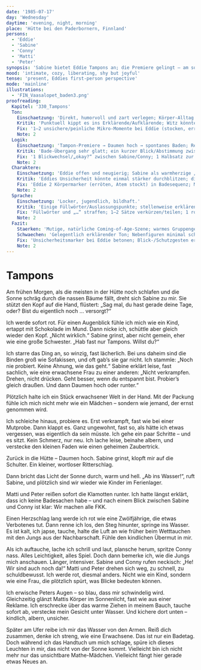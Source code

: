 ```yaml
---
date: '1985-07-17'
day: 'Wednesday'
daytime: 'evening, night, morning'
place: 'Hütte bei den Paderbornern, Finnland'
persons:
  - 'Eddie'
  - 'Sabine'
  - 'Conny'
  - 'Matti'
  - 'Peter'
synopsis: 'Sabine bietet Eddie Tampons an; die Premiere gelingt – am sonnigen Morgen baden alle nackt im See, Eddie spürt neue Freiheit und wird sich der Blicke von Matti und Peter verlegen‑freudig bewusst.'
mood: 'intimate, cozy, liberating, shy but joyful'
tense: 'present, Eddies first-person perspective'
mode: 'mainline'
illustrations:
  - 'FIN_Vaasalopet_baden3.png'
proofreading:
  Kapitel: '330_Tampons'
  Ton:
    Einschaetzung: 'Direkt, humorvoll und zart verlegen; Körper‑Alltag wird natürlich erzählt.'
    Kritik: 'Punktuell kippt es ins Erklärende/Aufklärende; Witz könnte die Verletzlichkeit überdecken.'
    Fix: '1–2 unsichere/peinliche Mikro‑Momente bei Eddie (stocken, erröten) deutlicher setzen; erklärende Sätze knapper; Witz dosieren.'
    Note: 2
  Logik:
    Einschaetzung: 'Tampon‑Premiere → Daumen hoch → spontanes Baden; Reaktionen schlüssig.'
    Kritik: 'Bade‑Übergang sehr glatt; ein kurzer Blick/Abstimmung zwischen den Mädchen plus ein Hinweis auf Geruch/Entsorgung erhöht Plausibilität.'
    Fix: '1 Blickwechsel/„okay?“ zwischen Sabine/Conny; 1 Halbsatz zur Packung/Entsorgung/Waschen der Hände.'
    Note: 2
  Charaktere:
    Einschaetzung: 'Eddie offen und neugierig; Sabine als warmherzige „große Schwester“; Jungs neugierig, aber nicht übergriffig.'
    Kritik: 'Eddies Unsicherheit könnte einmal stärker durchblitzen; die Jungs profitieren von je 1 Mikrodetail (Blick, Geste, Abwenden).' 
    Fix: 'Eddie 2 Körpermarker (erröten, Atem stockt) in Badesequenz; Matti/Peter je 1 kurzes, charakteristisches Detail; Sabine 1 leise Schutzgeste.'
    Note: 2
  Sprache:
    Einschaetzung: 'Locker, jugendlich, bildhaft.'
    Kritik: 'Einige Füllwörter/Auslassungspunkte; stellenweise erklärender Ton.'
    Fix: 'Füllwörter und „…“ straffen; 1–2 Sätze verkürzen/teilen; 1 rotzig‑kurzer Satz als Kontrast einfügen.'
    Note: 2
  Fazit:
    Staerken: 'Mutige, natürliche Coming‑of‑Age‑Szene; warmes Gruppengefühl; zarte Sinnlichkeit ohne Voyeurismus.'
    Schwaechen: 'Gelegentlich erklärender Ton; Nebenfiguren minimal schematisch.'
    Fix: 'Unsicherheitsmarker bei Eddie betonen; Blick-/Schutzgesten ergänzen; Sprache leicht straffen/dosieren.'
    Note: 2
---
```


# Tampons

Am frühen Morgen, als die meisten in der Hütte noch schlafen und die Sonne
schräg durch die nassen Bäume fällt, dreht sich Sabine zu mir. Sie stützt den
Kopf auf die Hand, flüstert: „Sag mal, du hast gerade deine Tage, oder? Bist du
eigentlich noch … versorgt?“

Ich werde sofort rot. Für einen Augenblick fühle ich mich wie ein Kind, ertappt
mit Schokolade im Mund. Dann nicke ich, schüttle aber gleich wieder den Kopf.
„Nicht wirklich.“ Sabine grinst, aber nicht gemein, eher wie eine große
Schwester. „Hab fast nur Tampons. Willst du?“

Ich starre das Ding an, so winzig, fast lächerlich. Bei uns daheim sind die
Binden groß wie Sofakissen, und oft gab’s sie gar nicht. Ich stammle: „Noch nie
probiert. Keine Ahnung, wie das geht.“ Sabine erklärt leise, fast sachlich, wie
eine erwachsene Frau zu einer anderen: „Nicht verkrampfen. Drehen, nicht
drücken. Geht besser, wenn du entspannt bist. Probier’s gleich draußen. Und dann
Daumen hoch oder runter.“

Plötzlich halte ich ein Stück erwachsener Welt in der Hand. Mit der Packung
fühle ich mich nicht mehr wie ein Mädchen – sondern wie jemand, der ernst
genommen wird.

Ich schleiche hinaus, probiere es. Erst verkrampft, fast wie bei einer Mutprobe.
Dann klappt es. Ganz ungewohnt, fast so, als hätte ich etwas vergessen, was
eigentlich da sein müsste. Ich gehe ein paar Schritte – und es sitzt. Kein
Schmerz, nur neu. Ich lache leise, beinahe albern, und verstecke den kleinen
Faden wie einen geheimen Zaubertrick.

Zurück in die Hütte – Daumen hoch. Sabine grinst, klopft mir auf die Schulter.
Ein kleiner, wortloser Ritterschlag.

Dann bricht das Licht der Sonne durch, warm und hell. „Ab ins Wasser!“, ruft
Sabine, und plötzlich sind wir wieder wie Kinder im Ferienlager.

Matti und Peter reißen sofort die Klamotten runter. Ich hatte längst erklärt,
dass ich keine Badesachen habe – und nach einem Blick zwischen Sabine und Conny
ist klar: Wir machen alle FKK.

Einen Herzschlag lang werde ich rot wie eine Zwölfjährige, die etwas Verbotenes
tut. Dann renne ich los, den Steg hinunter, springe ins Wasser. Es ist kalt, ich
japse, tauche, halte die Luft an wie früher beim Wetttauchen mit den Jungs aus
der Nachbarschaft. Fühle den kindlichen Übermut in mir.

Als ich auftauche, lache ich schrill und laut, plansche herum, spritze Conny
nass. Alles Leichtigkeit, alles Spiel. Doch dann bemerke ich, wie die Jungs mich
anschauen. Länger, intensiver. Sabine und Conny rufen neckisch: „He! Wir sind
auch noch da!“ Matti und Peter drehen sich weg, zu schnell, zu schuldbewusst.
Ich werde rot, diesmal anders. Nicht wie ein Kind, sondern wie eine Frau, die
plötzlich spürt, was Blicke bedeuten können.

Ich erwische Peters Augen – so blau, dass mir schwindelig wird. Gleichzeitig
glänzt Mattis Körper im Sonnenlicht, fast wie aus einer Reklame. Ich erschrecke
über das warme Ziehen in meinem Bauch, tauche sofort ab, verstecke mein Gesicht
unter Wasser. Und kichere dort unten – kindlich, albern, unsicher.

Später am Ufer reibe ich mir das Wasser von den Armen. Reiß dich zusammen, denke
ich streng, wie eine Erwachsene. Das ist nur ein Badetag. Doch während ich das
Handtuch um mich schlage, spüre ich dieses Leuchten in mir, das nicht von der
Sonne kommt. Vielleicht bin ich nicht mehr nur das unsichtbare Mathe-Mädchen.
Vielleicht fängt hier gerade etwas Neues an.
